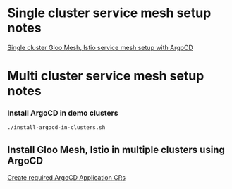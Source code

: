 # Single cluster service mesh setup notes

[Single cluster Gloo Mesh, Istio service mesh setup with ArgoCD](https://github.com/solo-io/solo-cop/tree/main/blogs/gloo-mesh-argocd)

# Multi cluster service mesh setup notes

### Install ArgoCD in demo clusters

```bash
./install-argocd-in-clusters.sh
```

## Install Gloo Mesh, Istio in multiple clusters using ArgoCD

[Create required ArgoCD Application CRs](./gloo-mesh-installation/README.md)
